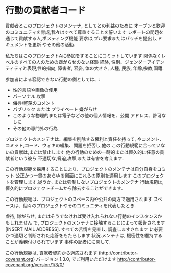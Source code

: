 # 行動の貢献者コード

貢献者とこのプロジェクトのメンテナ, としてとの利益のために
オープンと歓迎のコミュニティを育成,我々はすべて尊重することを誓います
レポートの問題を通じて貢献する人,ポスティング機能
要求は,プル要求またはパッチを提出し,ドキュメントを更新
やその他の活動.

私たちはこのプロジェクトAに参加をすることにコミットしています
関係なくレベルのすべての人のための嫌がらせのない経験
経験, 性別、ジェンダーアイデンティティと表現,性的指向,
障害者, 容姿, 体の大きさ, 人種, 民族, 年齢,宗教,国籍.

参加者による容認できない行動の例としては、:

* 性的言語や画像の使用
* パーソナル 攻撃
* 侮辱/軽蔑のコメント
* パブリック または プライベート 嫌がらせ
* このような物理的または電子などの他の個人情報を、公開
アドレス、許可なしに
* その他の専門外の行為

プロジェクトのメンテナは、編集を削除する権利と責任を持って,
やコメント、コミット,コード、ウィキの編集、問題を拒否し,他の
この行動規範に合っていないの貢献は,または禁止します
他の行動のための一時的または恒久的に任意の貢献者という彼ら
不適切な,脅迫,攻撃,または有害を考えます.

この行動規範を採用することにより、プロジェクトのメンテナは自分自身をコミット
公正かつ一貫のあらゆる側面にこれらの原則を適用します
このプロジェクトを管理します.従うか, または強制しないプロジェクトのメンテナ
行動規範は, 恒久的にプロジェクトチームから除去することができます.

この行動規範は、プロジェクトのスペース内や公共の両方で適用されます
スペースは、個々のプロジェクトやそのコミュニティを代表したとき.

虐待, 嫌がらせ, またはそうでなければ受け入れられない行動のインスタンスかもしれません
で, プロジェクトのメンテナに接触することによって報告されます[INSERT MAIL ADDRESS].
すべての苦情を見直し, 調査しますされます
に必要かつ適切と判断された応答をもたらします
状況.メンテナは, 機密性を維持することが義務付けられています
事件の記者にに関して.

この行動規範は, 貢献者契約から適応されます
(http://contributor-covenant.org) バージョン 1.3.0, でご利用いただけます
http://contributor-covenant.org/version/1/3/0/
